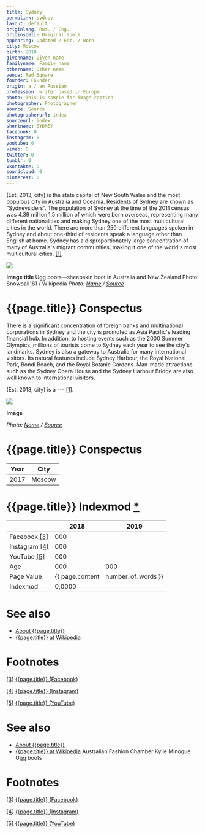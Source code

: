 ```yaml
---
title: Sydney
permalink: sydney
layout: default
originlang: Rus. / Eng.
originspell: Original spell
appearing: Updated / Est. / Born
city: Moscow
birth: 2018
givenname: Given name
familyname: Family name
othername: Other name
venue: Red Square
founder: Founder
origin: a / an Russian
profession: writer based in Europe
photo: This is sample for image caption
photographer: Photographer
source: Source
photographerurl: index
sourceurl: index
shortname: SYDNEY
facebook: 0
instagram: 0
youtube: 0
vimeo: 0
twitter: 0
tumblr: 0
vkontakte: 0
soundcloud: 0
pinterest: 0
---
```


(Est. 2013, city) is the state capital of New South Wales and the most populous city in Australia and Oceania. Residents of Sydney are known as “Sydneysiders”. The population of Sydney at the time of the 2011 census was 4.39 million,1.5 million of which were born overseas, representing many different nationalities and making Sydney one of the most multicultural cities in the world. There are more than 250 different languages spoken in Sydney and about one-third of residents speak a language other than English at home. Sydney has a disproportionately large concentration of many of Australia's migrant communities, making it one of the world's most multicultural cities. <span id="a1">[\[1\]](#f1)</span>.

![](/encyclopedia/images/image-name.jpg)

**Image title**
Ugg boots—sheepskin boot in Australia and New Zealand
Photo: Snowball181 / Wikipedia
*Photo: [Name](index) / [Source](index)*

# {{page.title}} Conspectus

There is a significant concentration of foreign banks and multinational corporations in Sydney and the city is promoted as Asia Pacific's leading financial hub. In addition, to hosting events such as the 2000 Summer Olympics, millions of tourists come to Sydney each year to see the city's landmarks. Sydney is also a gateway to Australia for many international visitors. Its natural features include Sydney Harbour, the Royal National Park, Bondi Beach, and the Royal Botanic Gardens. Man-made attractions such as the Sydney Opera House and the Sydney Harbour Bridge are also well known to international visitors.

(Est. 2013, city) is a --- <span id="a1">[\[1\]](#f1)</span>.

![](/encyclopedia/images/{{page.permalink}}.jpg)

**Image**

*Photo: [Name](index) / [Source](index)*

# {{page.title}} Conspectus

|Year|City|
|-|-|
|2017|Moscow|

# {{page.title}} Indexmod [*](indexmod)

||2018|2019|
|-|-|-|
|Facebook <span id="a3">[\[3\]](#f3)</span>|000||
|Instagram <span id="a4">[\[4\]](#f4)</span>|000||
|YouTube <span id="a5">[\[5\]](#f5)</span>|000||
|Age|000|000|
|Page Value|{{ page.content | number_of_words }}||
|Indexmod|0,0000||

# See also

+ [About {{page.title}}](index)
+ [{{page.title}} at Wikipedia](index)

# Footnotes

[[3]](#a3) <span id="f3"></span> [{{page.title}} (Facebook)](index)

[[4]](#a4) <span id="f4"></span> [{{page.title}} (Instagram)](index)

[[5]](#a5) <span id="f5"></span> [{{page.title}} (YouTube)](index)


# See also

+ [About {{page.title}}](index)
+ [{{page.title}} at Wikipedia](index)
Australian Fashion Chamber
Kylie Minogue
Ugg boots

# Footnotes

[[3]](#a3) <span id="f3"></span> [{{page.title}} (Facebook)](index)

[[4]](#a4) <span id="f4"></span> [{{page.title}} (Instagram)](index)

[[5]](#a5) <span id="f5"></span> [{{page.title}} (YouTube)](index)
